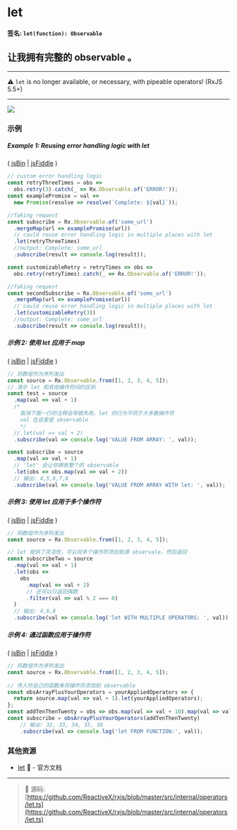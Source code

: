 # let

#### 签名: `let(function): Observable`

## 让我拥有完整的 observable 。

---

:warning: `let` is no longer available, or necessary, with pipeable operators!
(RxJS 5.5+)

---

<div class="ua-ad"><a href="https://ultimateangular.com/?ref=76683_kee7y7vk"><img src="https://ultimateangular.com/assets/img/banners/ua-leader.svg"></a></div>

### 示例

##### Example 1: Reusing error handling logic with let

( [jsBin](http://jsbin.com/rosuborara/1/edit?js,console) |
[jsFiddle](https://jsfiddle.net/btroncone/qtq1h8vw/) )

```js
// custom error handling logic
const retryThreeTimes = obs =>
  obs.retry(3).catch(_ => Rx.Observable.of('ERROR!'));
const examplePromise = val =>
  new Promise(resolve => resolve(`Complete: ${val}`));

//faking request
const subscribe = Rx.Observable.of('some_url')
  .mergeMap(url => examplePromise(url))
  // could reuse error handling logic in multiple places with let
  .let(retryThreeTimes)
  //output: Complete: some_url
  .subscribe(result => console.log(result));

const customizableRetry = retryTimes => obs =>
  obs.retry(retryTimes).catch(_ => Rx.Observable.of('ERROR!'));

//faking request
const secondSubscribe = Rx.Observable.of('some_url')
  .mergeMap(url => examplePromise(url))
  // could reuse error handling logic in multiple places with let
  .let(customizableRetry(3))
  //output: Complete: some_url
  .subscribe(result => console.log(result));
```

##### 示例 2: 使用 let 应用于 map

( [jsBin](http://jsbin.com/jiyupaxomo/edit?js,console) |
[jsFiddle](https://jsfiddle.net/btroncone/6n7w3b22/) )

```js
// 将数组作为序列发出
const source = Rx.Observable.from([1, 2, 3, 4, 5]);
// 演示 let 和其他操作符间的区别
const test = source
  .map(val => val + 1)
  /*
    取消下面一行的注释会导致失败，let 的行为不同于大多数操作符
    val 在这里是 observable
    */
  //.let(val => val + 2)
  .subscribe(val => console.log('VALUE FROM ARRAY: ', val));

const subscribe = source
  .map(val => val + 1)
  // 'let' 会让你拥有整个的 observable 
  .let(obs => obs.map(val => val + 2))
  // 输出: 4,5,6,7,8
  .subscribe(val => console.log('VALUE FROM ARRAY WITH let: ', val));
```

##### 示例 3: 使用 let 应用于多个操作符

( [jsBin](http://jsbin.com/zamizapaho/1/edit?js,console) |
[jsFiddle](https://jsfiddle.net/btroncone/gxsq1woc/) )

```js
// 将数组作为序列发出
const source = Rx.Observable.from([1, 2, 3, 4, 5]);

// let 提供了灵活性，可以将多个操作符添加到源 observale，然后返回
const subscribeTwo = source
  .map(val => val + 1)
  .let(obs =>
    obs
      .map(val => val + 2)
      // 还可以只返回偶数
      .filter(val => val % 2 === 0)
  )
  // 输出: 4,6,8
  .subscribe(val => console.log('let WITH MULTIPLE OPERATORS: ', val));
```

##### 示例 4: 通过函数应用于操作符

( [jsBin](http://jsbin.com/vojelelamu/1/edit?js,console) |
[jsFiddle](https://jsfiddle.net/btroncone/ah09dL9e/) )

```js
// 将数组作为序列发出
const source = Rx.Observable.from([1, 2, 3, 4, 5]);
 
// 传入你自己的函数来将操作符添加到 observable 
const obsArrayPlusYourOperators = yourAppliedOperators => {
  return source.map(val => val + 1).let(yourAppliedOperators);
};
const addTenThenTwenty = obs => obs.map(val => val + 10).map(val => val + 20);
const subscribe = obsArrayPlusYourOperators(addTenThenTwenty)
	// 输出: 32, 33, 34, 35, 36
	.subscribe(val => console.log('let FROM FUNCTION:', val));
```

### 其他资源

- [let](https://github.com/Reactive-Extensions/RxJS/blob/master/doc/api/core/operators/let.md) :newspaper: - 官方文档

---
> :file_folder: 源码:  [https://github.com/ReactiveX/rxjs/blob/master/src/internal/operators/let.ts](https://github.com/ReactiveX/rxjs/blob/master/src/internal/operators/let.ts)
